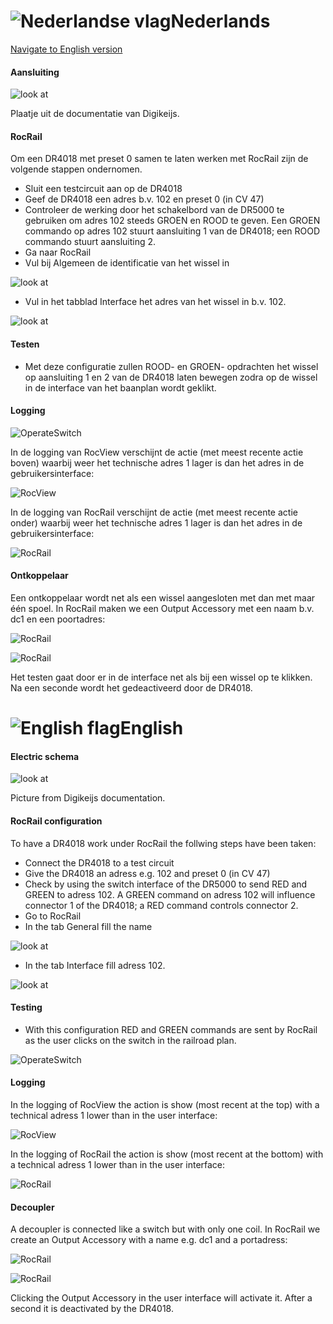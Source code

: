 # ![Nederlandse vlag](../../images/nl.gif)Nederlands

[Navigate to English version](#English)

#### Aansluiting

![look at](./images/Preset0.png)

Plaatje uit de documentatie van Digikeijs.

#### RocRail

Om een DR4018 met preset 0 samen te laten werken met RocRail zijn de volgende stappen ondernomen.

* Sluit een testcircuit aan op de DR4018
* Geef de DR4018 een adres b.v. 102 en preset 0 (in CV 47)
* Controleer de werking door het schakelbord van de DR5000 te gebruiken om adres 102 steeds GROEN en ROOD te geven. Een GROEN commando op adres 102 stuurt aansluiting 1 van de DR4018; een ROOD commando stuurt aansluiting 2.
* Ga naar RocRail
* Vul bij Algemeen de identificatie van het wissel in

![look at](./images/RocRailSwitchGeneral.PNG)

* Vul in het tabblad Interface het adres van het wissel in b.v. 102.

![look at](./images/RocRailSwitchInterface.PNG)

#### Testen

* Met deze configuratie zullen ROOD- en GROEN- opdrachten het wissel op aansluiting 1 en 2 van de DR4018 laten bewegen zodra op de wissel in de interface van het baanplan wordt geklikt.

#### Logging

![OperateSwitch](./images/OperateSwitch.PNG)

In de logging van RocView verschijnt de actie (met meest recente actie boven) waarbij weer het technische adres 1 lager is dan het adres in de gebruikersinterface:

![RocView](./images/RocView.PNG)

In de logging van RocRail verschijnt de actie (met meest recente actie onder) waarbij weer het technische adres 1 lager is dan het adres in de gebruikersinterface:

![RocRail](./images/RocRail.PNG)

#### Ontkoppelaar

Een ontkoppelaar wordt net als een wissel aangesloten met dan met maar één spoel. In RocRail maken we een Output Accessory met een naam b.v. dc1 en een poortadres:

![RocRail](./images/RocRailDecouplerGeneral.PNG)

![RocRail](./images/RocRailDecouplerInterface.PNG)

Het testen gaat door er in de interface net als bij een wissel op te klikken. Na een seconde wordt het gedeactiveerd door de DR4018.

# ![English flag](../../images/gb.gif)English

#### Electric schema

![look at](./images/Preset0.png)

Picture from Digikeijs documentation.

#### RocRail configuration

To have a DR4018 work under RocRail the follwing steps have been taken:

* Connect the DR4018 to a test circuit
* Give the DR4018 an adress e.g. 102 and preset 0 (in CV 47)
* Check by using the switch interface of the DR5000 to send RED and GREEN to adress 102. A GREEN command on adress 102 will influence connector 1 of the DR4018; a RED command controls connector 2.
* Go to RocRail
* In the tab General fill the name

![look at](./images/RocRailSwitchGeneral.PNG)

* In the tab Interface fill adress 102.

![look at](./images/RocRailSwitchInterface.PNG)

#### Testing

* With this configuration RED and GREEN commands are sent by RocRail as the user clicks on the switch in the railroad plan.

![OperateSwitch](./images/OperateSwitch.PNG)

#### Logging

In the logging of RocView the action is show (most recent at the top) with a technical adress 1 lower than in the user interface:

![RocView](./images/RocView.PNG)

In the logging of RocRail the action is show (most recent at the bottom) with a technical adress 1 lower than in the user interface:

![RocRail](./images/RocRail.PNG)

#### Decoupler

A decoupler is connected like a switch but with only one coil. In RocRail we create an Output Accessory with a name e.g. dc1 and a portadress:

![RocRail](./images/RocRailDecouplerGeneral.PNG)

![RocRail](./images/RocRailDecouplerInterface.PNG)

Clicking the Output Accessory in the user interface will activate it. After a second it is deactivated by the DR4018.
